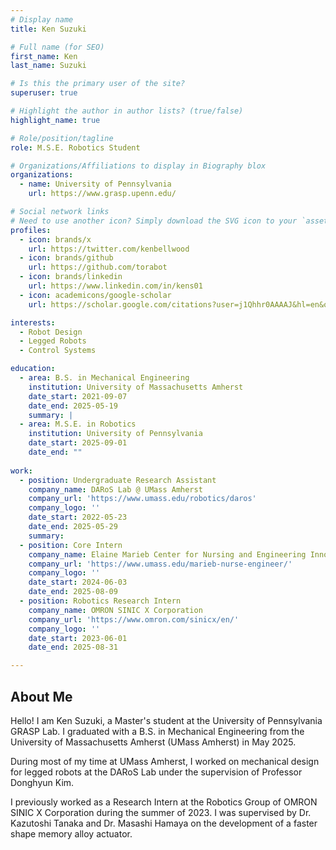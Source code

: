 ```yaml
---
# Display name
title: Ken Suzuki

# Full name (for SEO)
first_name: Ken 
last_name: Suzuki 

# Is this the primary user of the site?
superuser: true

# Highlight the author in author lists? (true/false)
highlight_name: true

# Role/position/tagline
role: M.S.E. Robotics Student

# Organizations/Affiliations to display in Biography blox
organizations:
  - name: University of Pennsylvania
    url: https://www.grasp.upenn.edu/ 

# Social network links
# Need to use another icon? Simply download the SVG icon to your `assets/media/icons/` folder.
profiles:
  - icon: brands/x
    url: https://twitter.com/kenbellwood
  - icon: brands/github
    url: https://github.com/torabot
  - icon: brands/linkedin
    url: https://www.linkedin.com/in/kens01
  - icon: academicons/google-scholar
    url: https://scholar.google.com/citations?user=j1Qhhr0AAAAJ&hl=en&oi=sra

interests:
  - Robot Design
  - Legged Robots
  - Control Systems

education:
  - area: B.S. in Mechanical Engineering
    institution: University of Massachusetts Amherst
    date_start: 2021-09-07
    date_end: 2025-05-19
    summary: |
  - area: M.S.E. in Robotics
    institution: University of Pennsylvania
    date_start: 2025-09-01
    date_end: ""
 
work:
  - position: Undergraduate Research Assistant
    company_name: DARoS Lab @ UMass Amherst
    company_url: 'https://www.umass.edu/robotics/daros'
    company_logo: ''
    date_start: 2022-05-23
    date_end: 2025-05-29
    summary:
  - position: Core Intern
    company_name: Elaine Marieb Center for Nursing and Engineering Innovation (UMass Amherst)
    company_url: 'https://www.umass.edu/marieb-nurse-engineer/'
    company_logo: ''
    date_start: 2024-06-03
    date_end: 2025-08-09
  - position: Robotics Research Intern
    company_name: OMRON SINIC X Corporation
    company_url: 'https://www.omron.com/sinicx/en/'
    company_logo: ''
    date_start: 2023-06-01
    date_end: 2025-08-31

---
```


## About Me
Hello! I am Ken Suzuki, a Master's student at the University of Pennsylvania GRASP Lab. I graduated with a B.S. in Mechanical Engineering from the University of Massachusetts Amherst (UMass Amherst) in May 2025.

During most of my time at UMass Amherst, I worked on mechanical design for legged robots at the DARoS Lab under the supervision of Professor Donghyun Kim.

I previously worked as a Research Intern at the Robotics Group of OMRON SINIC X Corporation during the summer of 2023. I was supervised by Dr. Kazutoshi Tanaka and Dr. Masashi Hamaya on the development of a faster shape memory alloy actuator.

